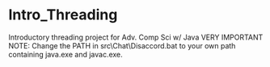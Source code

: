 # Intro_Threading
Introductory threading project for Adv. Comp Sci w/ Java
VERY IMPORTANT NOTE: Change the PATH in src\Chat\Disaccord.bat to your own path containing java.exe and javac.exe.
